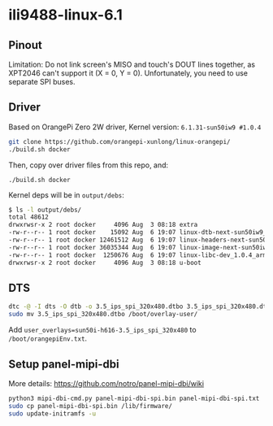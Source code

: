 # ili9488-linux-6.1

## Pinout

Limitation: Do not link screen's MISO and touch's DOUT lines together, as XPT2046 can't support it (X = 0, Y = 0). Unfortunately, you need to use separate SPI buses.

## Driver

Based on OrangePi Zero 2W driver, Kernel version: `6.1.31-sun50iw9 #1.0.4`

```bash
git clone https://github.com/orangepi-xunlong/linux-orangepi/
./build.sh docker
```

Then, copy over driver files from this repo, and:

```
./build.sh docker
```

Kernel deps will be in `output/debs`:

```bash
$ ls -l output/debs/
total 48612
drwxrwsr-x 2 root docker     4096 Aug  3 08:18 extra
-rw-r--r-- 1 root docker    15092 Aug  6 19:07 linux-dtb-next-sun50iw9_1.0.4_arm64.deb
-rw-r--r-- 1 root docker 12461512 Aug  6 19:07 linux-headers-next-sun50iw9_1.0.4_arm64.deb
-rw-r--r-- 1 root docker 36035344 Aug  6 19:07 linux-image-next-sun50iw9_1.0.4_arm64.deb
-rw-r--r-- 1 root docker  1250676 Aug  6 19:07 linux-libc-dev_1.0.4_arm64.deb
drwxrwsr-x 2 root docker     4096 Aug  3 08:18 u-boot
```

## DTS

```bash
dtc -@ -I dts -O dtb -o 3.5_ips_spi_320x480.dtbo 3.5_ips_spi_320x480.dts
sudo mv 3.5_ips_spi_320x480.dtbo /boot/overlay-user/
```

Add `user_overlays=sun50i-h616-3.5_ips_spi_320x480` to `/boot/orangepiEnv.txt`.

## Setup panel-mipi-dbi

More details: https://github.com/notro/panel-mipi-dbi/wiki

```bash
python3 mipi-dbi-cmd.py panel-mipi-dbi-spi.bin panel-mipi-dbi-spi.txt
sudo cp panel-mipi-dbi-spi.bin /lib/firmware/
sudo update-initramfs -u
```
